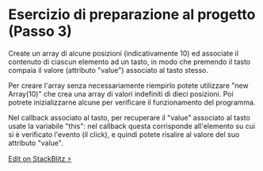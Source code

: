 # Esercizio di preparazione al progetto (Passo 3)

Create un array di alcune posizioni (indicativamente 10) ed associate il contenuto di ciascun elemento ad un tasto, in modo che premendo il tasto compaia il valore (attributo "value") associato al tasto stesso.

Per creare l'array senza necessariamente riempirlo potete utilizzare "new Array(10)" che crea una array di valori indefiniti di dieci posizioni. Poi potrete inizializzarne alcune per verificare il funzionamento del programma.

Nel callback associato al tasto, per recuperare il "value" associato al tasto usate la variabile "this": nel callback questa corrisponde all'elemento su cui si è verificato l'evento (il click), e quindi potete risalire al valore del suo attributo "value".


[Edit on StackBlitz ⚡️](https://stackblitz.com/edit/js-rhcvya)